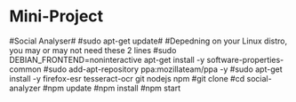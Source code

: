 # Mini-Project
#Social Analyser#
#sudo apt-get update#
#Depedning on your Linux distro, you may or may not need these 2 lines
#sudo DEBIAN_FRONTEND=noninteractive apt-get install -y software-properties-common
#sudo add-apt-repository ppa:mozillateam/ppa -y
#sudo apt-get install -y firefox-esr tesseract-ocr git nodejs npm
#git clone 
#cd social-analyzer
#npm update
#npm install
#npm start
